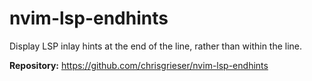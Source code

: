 # nvim-lsp-endhints

Display LSP inlay hints at the end of the line, rather than within the line.

**Repository:** <https://github.com/chrisgrieser/nvim-lsp-endhints>
